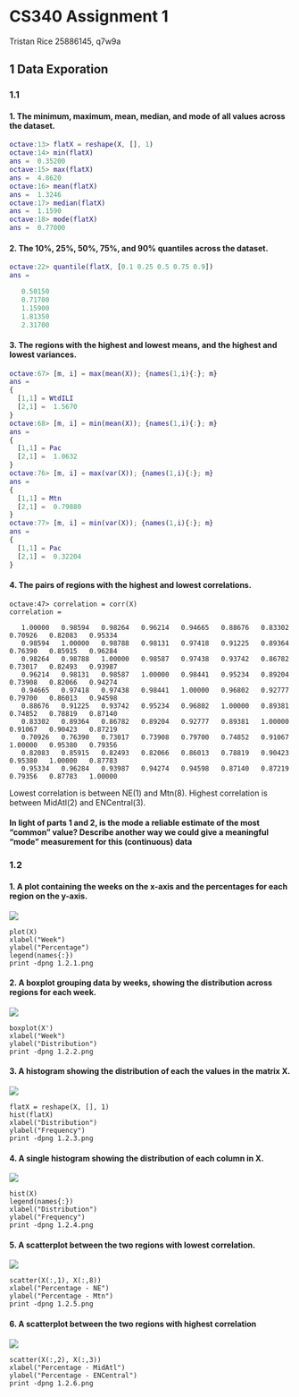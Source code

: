 # CS340 Assignment 1
Tristan Rice 25886145, q7w9a

## 1 Data Exporation
### 1.1
#### 1. The minimum, maximum, mean, median, and mode of all values across the dataset.
```matlab
octave:13> flatX = reshape(X, [], 1)
octave:14> min(flatX)
ans =  0.35200
octave:15> max(flatX)
ans =  4.8620
octave:16> mean(flatX)
ans =  1.3246
octave:17> median(flatX)
ans =  1.1590
octave:18> mode(flatX)
ans =  0.77000
```

#### 2. The 10%, 25%, 50%, 75%, and 90% quantiles across the dataset.
```matlab
octave:22> quantile(flatX, [0.1 0.25 0.5 0.75 0.9])
ans =

   0.50150
   0.71700
   1.15900
   1.81350
   2.31700
```

#### 3. The regions with the highest and lowest means, and the highest and lowest variances.
```matlab
octave:67> [m, i] = max(mean(X)); {names(1,i){:}; m}
ans =
{
  [1,1] = WtdILI
  [2,1] =  1.5670
}
octave:68> [m, i] = min(mean(X)); {names(1,i){:}; m}
ans =
{
  [1,1] = Pac
  [2,1] =  1.0632
}
octave:76> [m, i] = max(var(X)); {names(1,i){:}; m}
ans =
{
  [1,1] = Mtn
  [2,1] =  0.79880
}
octave:77> [m, i] = min(var(X)); {names(1,i){:}; m}
ans =
{
  [1,1] = Pac
  [2,1] =  0.32204
}
```

#### 4. The pairs of regions with the highest and lowest correlations.
```
octave:47> correlation = corr(X)
correlation =

   1.00000   0.98594   0.98264   0.96214   0.94665   0.88676   0.83302   0.70926   0.82083   0.95334
   0.98594   1.00000   0.98788   0.98131   0.97418   0.91225   0.89364   0.76390   0.85915   0.96284
   0.98264   0.98788   1.00000   0.98587   0.97438   0.93742   0.86782   0.73017   0.82493   0.93987
   0.96214   0.98131   0.98587   1.00000   0.98441   0.95234   0.89204   0.73908   0.82066   0.94274
   0.94665   0.97418   0.97438   0.98441   1.00000   0.96802   0.92777   0.79700   0.86013   0.94598
   0.88676   0.91225   0.93742   0.95234   0.96802   1.00000   0.89381   0.74852   0.78819   0.87140
   0.83302   0.89364   0.86782   0.89204   0.92777   0.89381   1.00000   0.91067   0.90423   0.87219
   0.70926   0.76390   0.73017   0.73908   0.79700   0.74852   0.91067   1.00000   0.95380   0.79356
   0.82083   0.85915   0.82493   0.82066   0.86013   0.78819   0.90423   0.95380   1.00000   0.87783
   0.95334   0.96284   0.93987   0.94274   0.94598   0.87140   0.87219   0.79356   0.87783   1.00000
```
Lowest correlation is between NE(1) and Mtn(8). Highest correlation is between
MidAtl(2) and ENCentral(3).


#### In light of parts 1 and 2, is the mode a reliable estimate of the most “common” value? Describe another way we could give a meaningful “mode” measurement for this (continuous) data

### 1.2

#### 1. A plot containing the weeks on the x-axis and the percentages for each region on the y-axis.
![](./1.2.1.png)
```
plot(X)
xlabel("Week")
ylabel("Percentage")
legend(names{:})
print -dpng 1.2.1.png
```

#### 2. A boxplot grouping data by weeks, showing the distribution across regions for each week.
![](./1.2.2.png)
```
boxplot(X')
xlabel("Week")
ylabel("Distribution")
print -dpng 1.2.2.png
```

#### 3. A histogram showing the distribution of each the values in the matrix X.
![](./1.2.3.png)
```
flatX = reshape(X, [], 1)
hist(flatX)
xlabel("Distribution")
ylabel("Frequency")
print -dpng 1.2.3.png
```

#### 4. A single histogram showing the distribution of each column in X.
![](./1.2.4.png)
```
hist(X)
legend(names{:})
xlabel("Distribution")
ylabel("Frequency")
print -dpng 1.2.4.png
```

#### 5. A scatterplot between the two regions with lowest correlation.
![](./1.2.5.png)
```
scatter(X(:,1), X(:,8))
xlabel("Percentage - NE")
ylabel("Percentage - Mtn")
print -dpng 1.2.5.png
```


#### 6. A scatterplot between the two regions with highest correlation
![](./1.2.6.png)
```
scatter(X(:,2), X(:,3))
xlabel("Percentage - MidAtl")
ylabel("Percentage - ENCentral")
print -dpng 1.2.6.png
```


